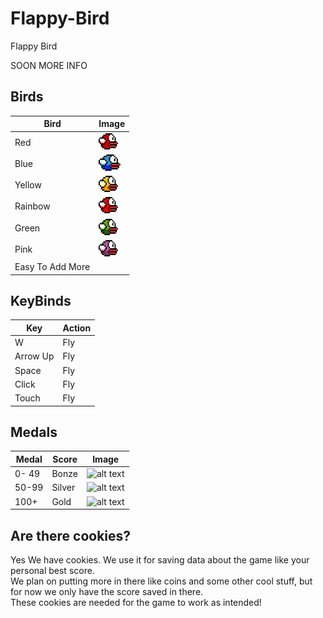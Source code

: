 # Flappy-Bird
Flappy Bird 


SOON MORE INFO
## Birds
| Bird | Image |
| ------ | ------ 
| Red | ![alt text](https://github.com/xflipperkast/Flappy-Bird/blob/main/frontend/images/Birds/Red.png) |
| Blue | ![alt text](https://github.com/xflipperkast/Flappy-Bird/blob/main/frontend/images/Birds/Blue.png) |
| Yellow | ![alt text](https://github.com/xflipperkast/Flappy-Bird/blob/main/frontend/images/Birds/Yellow.png) |
| Rainbow | ![alt text](https://github.com/xflipperkast/Flappy-Bird/blob/main/frontend/images/Birds/Rainbow.png) |
| Green | ![alt text](https://github.com/xflipperkast/Flappy-Bird/blob/main/frontend/images/Birds/Green.png) |
| Pink | ![alt text](https://github.com/xflipperkast/Flappy-Bird/blob/main/frontend/images/Birds/Pink.png) |
| Easy To Add More|

## KeyBinds

| Key | Action |
| ------ | ------ |
| W | Fly |
| Arrow Up | Fly |
| Space | Fly |
| Click | Fly |
| Touch | Fly |


## Medals

| Medal | Score | Image |
| ------ | ------ | ------ |
| 0- 49 | Bonze | ![alt text](https://github.com/xflipperkast/Flappy-Bird/blob/main/frontend/images/medals/bronze.png) |
| 50-99 | Silver | ![alt text](https://github.com/xflipperkast/Flappy-Bird/blob/main/frontend/images/medals/silver.png) |
| 100+ | Gold | ![alt text](https://github.com/xflipperkast/Flappy-Bird/blob/main/frontend/images/medals/gold.png) |

## Are there cookies?
Yes We have cookies. We use it for saving data about the game like your personal best score.  
We plan on putting more in there like coins and some other cool stuff, but for now we only have the score saved in there.  
These cookies are needed for the game to work as intended!
